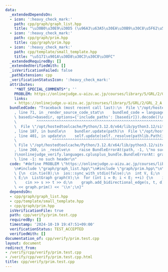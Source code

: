 ```yaml
---
data:
  _extendedDependsOn:
  - icon: ':heavy_check_mark:'
    path: cpp/graph/graph_list.hpp
    title: "\u30B0\u30E9\u30D5 (\u96A3\u63A5\u30EA\u30B9\u30C8\u5F62\u5F0F)"
  - icon: ':heavy_check_mark:'
    path: cpp/graph/prim.hpp
    title: cpp/graph/prim.hpp
  - icon: ':heavy_check_mark:'
    path: cpp/template/small_template.hpp
    title: "\u5171\u901A\u30D8\u30C3\u30C0\u30FC"
  _extendedRequiredBy: []
  _extendedVerifiedWith: []
  _isVerificationFailed: false
  _pathExtension: cpp
  _verificationStatusIcon: ':heavy_check_mark:'
  attributes:
    '*NOT_SPECIAL_COMMENTS*': ''
    PROBLEM: https://onlinejudge.u-aizu.ac.jp/courses/library/5/GRL/2/GRL_2_A
    links:
    - https://onlinejudge.u-aizu.ac.jp/courses/library/5/GRL/2/GRL_2_A
  bundledCode: "Traceback (most recent call last):\n  File \"/opt/hostedtoolcache/Python/3.12.0/x64/lib/python3.12/site-packages/onlinejudge_verify/documentation/build.py\"\
    , line 71, in _render_source_code_stat\n    bundled_code = language.bundle(stat.path,\
    \ basedir=basedir, options={'include_paths': [basedir]}).decode()\n          \
    \         ^^^^^^^^^^^^^^^^^^^^^^^^^^^^^^^^^^^^^^^^^^^^^^^^^^^^^^^^^^^^^^^^^^^^^^^^^^^^^^^^^\n\
    \  File \"/opt/hostedtoolcache/Python/3.12.0/x64/lib/python3.12/site-packages/onlinejudge_verify/languages/cplusplus.py\"\
    , line 187, in bundle\n    bundler.update(path)\n  File \"/opt/hostedtoolcache/Python/3.12.0/x64/lib/python3.12/site-packages/onlinejudge_verify/languages/cplusplus_bundle.py\"\
    , line 401, in update\n    self.update(self._resolve(pathlib.Path(included), included_from=path))\n\
    \                ^^^^^^^^^^^^^^^^^^^^^^^^^^^^^^^^^^^^^^^^^^^^^^^^^^^^^^^^^\n \
    \ File \"/opt/hostedtoolcache/Python/3.12.0/x64/lib/python3.12/site-packages/onlinejudge_verify/languages/cplusplus_bundle.py\"\
    , line 260, in _resolve\n    raise BundleErrorAt(path, -1, \"no such header\"\
    )\nonlinejudge_verify.languages.cplusplus_bundle.BundleErrorAt: graph/graph_list.hpp:\
    \ line -1: no such header\n"
  code: "#define PROBLEM \"https://onlinejudge.u-aizu.ac.jp/courses/library/5/GRL/2/GRL_2_A\"\
    \n#include \"graph/graph_list.hpp\"\n#include \"graph/prim.hpp\"\n\nint main()\
    \ {\n  cin.tie(0);\n  ios::sync_with_stdio(false);\n  int V, E;\n  cin >> V >>\
    \ E;\n  ListGraph graph(V);\n  for (int i = 0; i < E; ++i) {\n    int s, t, d;\n\
    \    cin >> s >> t >> d;\n    graph.add_bidirectional_edge(s, t, d);\n  }\n  cout\
    \ << graph.prim() << '\\n';\n}"
  dependsOn:
  - cpp/graph/graph_list.hpp
  - cpp/template/small_template.hpp
  - cpp/graph/prim.hpp
  isVerificationFile: true
  path: cpp/verify/prim.test.cpp
  requiredBy: []
  timestamp: '2024-10-19 19:47:51+09:00'
  verificationStatus: TEST_ACCEPTED
  verifiedWith: []
documentation_of: cpp/verify/prim.test.cpp
layout: document
redirect_from:
- /verify/cpp/verify/prim.test.cpp
- /verify/cpp/verify/prim.test.cpp.html
title: cpp/verify/prim.test.cpp
---
```

